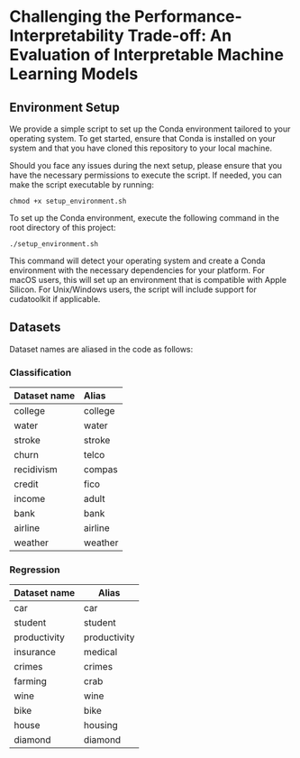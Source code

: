 # Challenging the Performance-Interpretability Trade-off: An Evaluation of Interpretable Machine Learning Models

## Environment Setup

We provide a simple script to set up the Conda environment tailored to your operating system. To get started, ensure that Conda is installed on your system and that you have cloned this repository to your local machine.

Should you face any issues during the next setup, please ensure that you have the necessary permissions to execute the script. If needed, you can make the script executable by running:

```shell
chmod +x setup_environment.sh
```


To set up the Conda environment, execute the following command in the root directory of this project:

```shell
./setup_environment.sh
```

This command will detect your operating system and create a Conda environment with the necessary dependencies for your platform. For macOS users, this will set up an environment that is compatible with Apple Silicon. For Unix/Windows users, the script will include support for cudatoolkit if applicable.

## Datasets

Dataset names are aliased in the code as follows:

### Classification
| Dataset name | Alias  |
|:-------------|:-------|
| college      | college|
 | water       | water  |
| stroke      | stroke |
| churn       | telco  |
| recidivism  | compas |
| credit      | fico   |
| income      | adult  |
| bank        | bank   |
| airline     | airline|
| weather     | weather|

### Regression


| Dataset name | Alias |
|--------------| --- |
| car         | car   |
| student     | student|
| productivity| productivity|
| insurance   | medical|
| crimes      | crimes|
| farming     | crab|
| wine        | wine|
| bike        | bike|
| house       | housing|
| diamond     | diamond|

